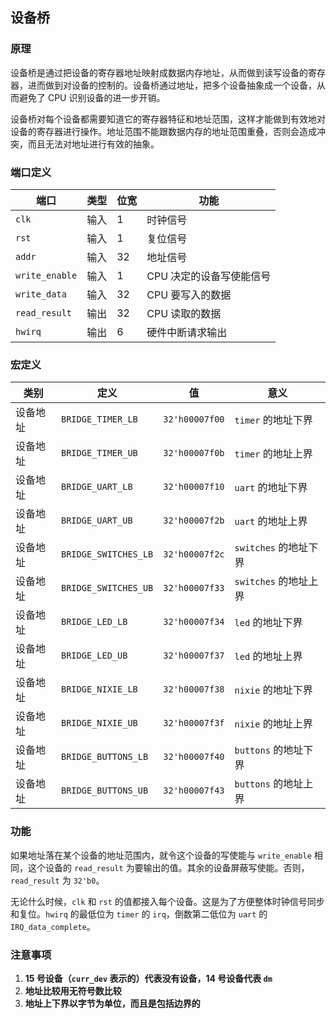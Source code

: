 ## 设备桥

### 原理

设备桥是通过把设备的寄存器地址映射成数据内存地址，从而做到读写设备的寄存器，进而做到对设备的控制的。设备桥通过地址，把多个设备抽象成一个设备，从而避免了 CPU 识别设备的进一步开销。

设备桥对每个设备都需要知道它的寄存器特征和地址范围，这样才能做到有效地对设备的寄存器进行操作。地址范围不能跟数据内存的地址范围重叠，否则会造成冲突，而且无法对地址进行有效的抽象。

### 端口定义

端口 | 类型 | 位宽 | 功能
--- | --- | --- | ---
`clk` | 输入 | 1 | 时钟信号
`rst` | 输入 | 1 | 复位信号
`addr` | 输入 | 32 | 地址信号
`write_enable` | 输入 | 1 | CPU 决定的设备写使能信号
`write_data` | 输入 | 32 | CPU 要写入的数据
`read_result` | 输出 | 32 | CPU 读取的数据
`hwirq` | 输出 | 6 | 硬件中断请求输出

### 宏定义

类别 | 定义 | 值 | 意义
--- | --- | --- | ---
设备地址 | `BRIDGE_TIMER_LB` | `32'h00007f00` | `timer` 的地址下界
设备地址 | `BRIDGE_TIMER_UB` | `32'h00007f0b` | `timer` 的地址上界
设备地址 | `BRIDGE_UART_LB` | `32'h00007f10` | `uart` 的地址下界
设备地址 | `BRIDGE_UART_UB` | `32'h00007f2b` | `uart` 的地址上界
设备地址 | `BRIDGE_SWITCHES_LB` | `32'h00007f2c` | `switches` 的地址下界
设备地址 | `BRIDGE_SWITCHES_UB` | `32'h00007f33` | `switches` 的地址上界
设备地址 | `BRIDGE_LED_LB` | `32'h00007f34` | `led` 的地址下界
设备地址 | `BRIDGE_LED_UB` | `32'h00007f37` | `led` 的地址上界
设备地址 | `BRIDGE_NIXIE_LB` | `32'h00007f38` | `nixie` 的地址下界
设备地址 | `BRIDGE_NIXIE_UB` | `32'h00007f3f` | `nixie` 的地址上界
设备地址 | `BRIDGE_BUTTONS_LB` | `32'h00007f40` | `buttons` 的地址下界
设备地址 | `BRIDGE_BUTTONS_UB` | `32'h00007f43` | `buttons` 的地址上界

### 功能

如果地址落在某个设备的地址范围内，就令这个设备的写使能与 `write_enable` 相同，这个设备的 `read_result` 为要输出的值。其余的设备屏蔽写使能。否则，`read_result` 为 `32'b0`。 

无论什么时候，`clk` 和 `rst` 的值都接入每个设备。这是为了方便整体时钟信号同步和复位。`hwirq` 的最低位为 `timer` 的 `irq`，倒数第二低位为 `uart` 的 `IRQ_data_complete`。

### 注意事项

1. **15 号设备（`curr_dev` 表示的）代表没有设备，14 号设备代表 `dm`**
2. **地址比较用无符号数比较**
3. **地址上下界以字节为单位，而且是包括边界的**

